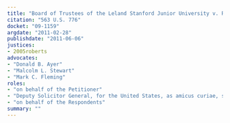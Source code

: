 ```yaml
---
title: "Board of Trustees of the Leland Stanford Junior University v. Roche Molecular Systems, Inc."
citation: "563 U.S. 776"
docket: "09-1159"
argdate: "2011-02-28"
publishdate: "2011-06-06"
justices:
- 2005roberts
advocates:
- "Donald B. Ayer"
- "Malcolm L. Stewart"
- "Mark C. Fleming"
roles:
- "on behalf of the Petitioner"
- "Deputy Solicitor General, for the United States, as amicus curiae, supporting the Petitioner"
- "on behalf of the Respondents"
summary: ""
---
```


